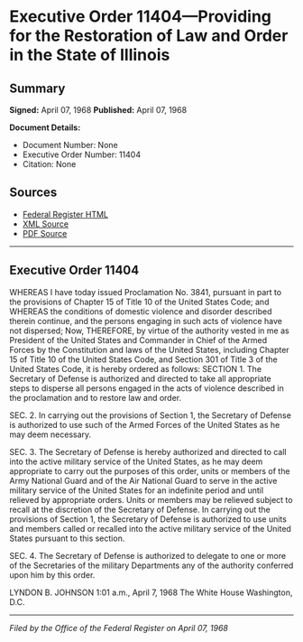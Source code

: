 # Executive Order 11404—Providing for the Restoration of Law and Order in the State of Illinois

## Summary

**Signed:** April 07, 1968
**Published:** April 07, 1968

**Document Details:**
- Document Number: None
- Executive Order Number: 11404
- Citation: None

## Sources
- [Federal Register HTML](https://www.presidency.ucsb.edu/documents/executive-order-11404-providing-for-the-restoration-law-and-order-the-state-illinois)
- [XML Source](None)
- [PDF Source](None)

---

## Executive Order 11404

WHEREAS I have today issued Proclamation No. 3841, pursuant in part to the provisions of Chapter 15 of Title 10 of the United States Code; and
WHEREAS the conditions of domestic violence and disorder described therein continue, and the persons engaging in such acts of violence have not dispersed;
Now, THEREFORE, by virtue of the authority vested in me as President of the United States and Commander in Chief of the Armed Forces by the Constitution and laws of the United States, including Chapter 15 of Title 10 of the United States Code, and Section 301 of Title 3 of the United States Code, it is hereby ordered as follows:
SECTION 1. The Secretary of Defense is authorized and directed to take all appropriate steps to disperse all persons engaged in the acts of violence described in the proclamation and to restore law and order.

SEC. 2. In carrying out the provisions of Section 1, the Secretary of Defense is authorized to use such of the Armed Forces of the United States as he may deem necessary.

SEC. 3. The Secretary of Defense is hereby authorized and directed to call into the active military service of the United States, as he may deem appropriate to carry out the purposes of this order, units or members of the Army National Guard and of the Air National Guard to serve in the active military service of the United States for an indefinite period and until relieved by appropriate orders. Units or members may be relieved subject to recall at the discretion of the Secretary of Defense. In carrying out the provisions of Section 1, the Secretary of Defense is authorized to use units and members called or recalled into the active military service of the United States pursuant to this section.

SEC. 4. The Secretary of Defense is authorized to delegate to one or more of the Secretaries of the military Departments any of the authority conferred upon him by this order.

LYNDON B. JOHNSON
1:01 a.m., April 7, 1968
The White House
Washington, D.C.

---

*Filed by the Office of the Federal Register on April 07, 1968*
